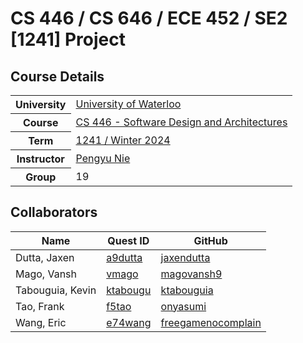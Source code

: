 # CS 446 / CS 646 / ECE 452 / SE2 [1241] Project

## Course Details

<table>
  <tr>
    <th>University</th>
    <td><a href="https://cs.uwaterloo.ca/">University of Waterloo</a></td>
  </tr>
  <tr>
    <th>Course</th>
    <td><a href="https://cs.uwaterloo.ca//current/courses/course_descriptions/cDescr/CS446">CS 446 - Software Design and Architectures</a></td>
  </tr>
  <tr>
    <th>Term</th>
    <td><a href="https://pengyunie.github.io/cs446-1241/">1241 / Winter 2024</a></td>
  </tr>
  <tr>
    <th>Instructor</th>
    <td><a href="mailto:pynie@uwaterloo.ca">Pengyu Nie</a></td>
  </tr>
  <tr>
    <th>Group</th>
    <td>19</td>
  </tr>
</table>

## Collaborators

| Name | Quest ID | GitHub |
| - | - | - |
| Dutta, Jaxen | [a9dutta](a9dutta@uwaterloo.ca) | [jaxendutta](https://github.com/jaxendutta) |
| Mago, Vansh | [vmago](vmago@uwaterloo.ca) | [magovansh9](https://github.com/magovansh9) |
| Tabouguia, Kevin | [ktabougu](ktabougu@uwaterloo.ca) | [ktabouguia](https://github.com/ktabouguia) |
| Tao, Frank | [f5tao](f5tao@uwaterloo.ca) | [onyasumi](https://github.com/onyasumi)|
| Wang, Eric | [e74wang](e74wang@uwaterloo.ca) | [freegamenocomplain](https://github.com/freegamenocomplain) |
